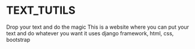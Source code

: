 # TEXT_TUTILS
Drop your text and do the magic
This is a website where you can put your text and do whatever you want
it uses django framework, html, css, bootstrap
